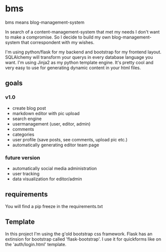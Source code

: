 # bms
bms means blog-management-system 

In search of a content-management-system that met my needs I don't want to make a compromise. So I decide to build my own blog-management-system that correspondent with my wishes.

I'm using python/flask for my backend and bootstrap for my frontend layout. SQLAlchemy will transform your querys in every database language you want. I'm using Jinja2 as my python template engine. It's pretty cool and very easy to use for generating dynamic content in your html files.

## goals

### v1.0
- create blog post
- markdown editor with pic upload
- search engine
- usermanagement (user, editor, admin)
- comments
- categories
- user profile (save posts, see comments, upload pic etc.)
- automatically generating editor team page

### future version
- automatically social media administration
- user tracking
- data visualization for editor/admin

## requirements
You will find a pip freeze in the requirements.txt

## Template
In this project I'm using the g'old bootstrap css framework. Flask has an extinsion for bootstrap called 'flask-bootstrap'. I use it for quickforms like on the 'auth/login.html' template.
